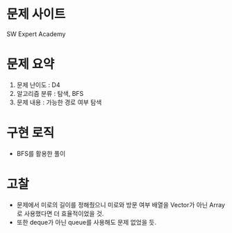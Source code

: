 # 문제 사이트
SW Expert Academy


# 문제 요약
1. 문제 난이도 : D4
2. 알고리즘 분류 : 탐색, BFS
3. 문제 내용 : 가능한 경로 여부 탐색

# 구현 로직
- BFS를 활용한 풀이

# 고찰
- 문제에서 미로의 길이를 정해줬으니 미로와 방문 여부 배열을 Vector가 아닌 Array로 사용했다면 더 효율적이었을 것.
- 또한 deque가 아닌 queue를 사용해도 문제 없었을 듯.